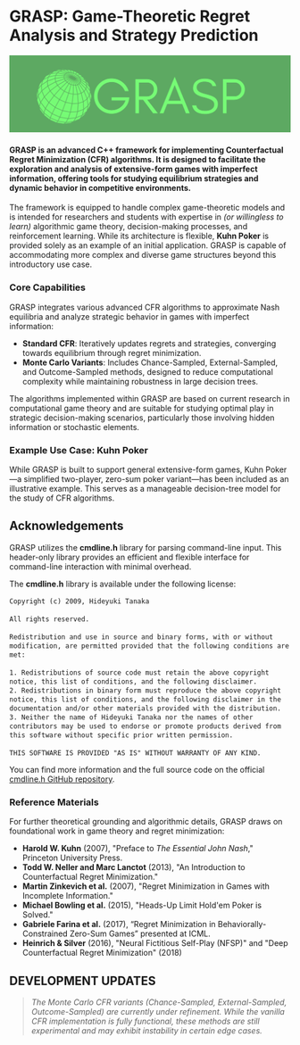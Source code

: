 # GRASP: Game-Theoretic Regret Analysis and Strategy Prediction

!["GRASP Branding"](/docs/images/grasp1.jpg)

#### GRASP is an advanced C++ framework for implementing Counterfactual Regret Minimization (CFR) algorithms. It is designed to facilitate the exploration and analysis of extensive-form games with imperfect information, offering tools for studying equilibrium strategies and dynamic behavior in competitive environments.

The framework is equipped to handle complex game-theoretic models and is intended for researchers and students with expertise in *(or willingless to learn)* algorithmic game theory, decision-making processes, and reinforcement learning. While its architecture is flexible, **Kuhn Poker** is provided solely as an example of an initial application. GRASP is capable of accommodating more complex and diverse game structures beyond this introductory use case.

### Core Capabilities

GRASP integrates various advanced CFR algorithms to approximate Nash equilibria and analyze strategic behavior in games with imperfect information:

- **Standard CFR**: Iteratively updates regrets and strategies, converging towards equilibrium through regret minimization.
- **Monte Carlo Variants**: Includes Chance-Sampled, External-Sampled, and Outcome-Sampled methods, designed to reduce computational complexity while maintaining robustness in large decision trees.

The algorithms implemented within GRASP are based on current research in computational game theory and are suitable for studying optimal play in strategic decision-making scenarios, particularly those involving hidden information or stochastic elements.

### Example Use Case: Kuhn Poker

While GRASP is built to support general extensive-form games, Kuhn Poker—a simplified two-player, zero-sum poker variant—has been included as an illustrative example. This serves as a manageable decision-tree model for the study of CFR algorithms.

## Acknowledgements

GRASP utilizes the **cmdline.h** library for parsing command-line input. This header-only library provides an efficient and flexible interface for command-line interaction with minimal overhead.

The **cmdline.h** library is available under the following license:

```text
Copyright (c) 2009, Hideyuki Tanaka

All rights reserved.

Redistribution and use in source and binary forms, with or without modification, are permitted provided that the following conditions are met:

1. Redistributions of source code must retain the above copyright notice, this list of conditions, and the following disclaimer.
2. Redistributions in binary form must reproduce the above copyright notice, this list of conditions, and the following disclaimer in the documentation and/or other materials provided with the distribution.
3. Neither the name of Hideyuki Tanaka nor the names of other contributors may be used to endorse or promote products derived from this software without specific prior written permission.

THIS SOFTWARE IS PROVIDED "AS IS" WITHOUT WARRANTY OF ANY KIND.
```

You can find more information and the full source code on the official [cmdline.h GitHub repository](https://github.com/tanakh/cmdline).

### Reference Materials

For further theoretical grounding and algorithmic details, GRASP draws on foundational work in game theory and regret minimization:

- **Harold W. Kuhn** (2007), "Preface to _The Essential John Nash_," Princeton University Press.
- **Todd W. Neller and Marc Lanctot** (2013), "An Introduction to Counterfactual Regret Minimization."
- **Martin Zinkevich et al.** (2007), "Regret Minimization in Games with Incomplete Information."
- **Michael Bowling et al.** (2015), "Heads-Up Limit Hold'em Poker is Solved."
- **Gabriele Farina et al.** (2017), “Regret Minimization in Behaviorally-Constrained Zero-Sum Games” presented at ICML.
- **Heinrich & Silver** (2016), "Neural Fictitious Self-Play (NFSP)" and "Deep Counterfactual Regret Minimization" (2018)

## DEVELOPMENT UPDATES

> _The Monte Carlo CFR variants (Chance-Sampled, External-Sampled, Outcome-Sampled) are currently under refinement. While the vanilla CFR implementation is fully functional, these methods are still experimental and may exhibit instability in certain edge cases._
